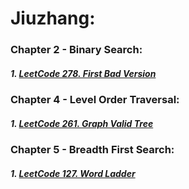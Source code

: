# Jiuzhang:

### Chapter 2 - Binary Search:
##### 1. [LeetCode 278. First Bad Version](/src/leetcode/p251to300/LeetCode278FirstBadVersion.java)


### Chapter 4 - Level Order Traversal:
##### 1. [LeetCode 261. Graph Valid Tree](/src/leetcode/p251to300/LeetCode261GraphValidTree.java)

### Chapter 5 - Breadth First Search:
##### 1. [LeetCode 127. Word Ladder](/src/leetcode/p101to150/LeetCode127WordLadder.java)
